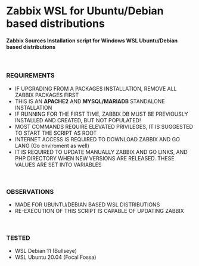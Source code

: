 # Zabbix WSL for Ubuntu/Debian based distributions

#### Zabbix Sources Installation script for Windows WSL Ubuntu/Debian based distributions
<BR>

### REQUIREMENTS
- IF UPGRADING FROM A PACKAGES INSTALLATION, REMOVE ALL ZABBIX PACKAGES FIRST
- THIS IS AN **APACHE2** AND **MYSQL/MARIADB** STANDALONE INSTALLATION
- IF RUNNING FOR THE FIRST TIME, ZABBIX DB MUST BE PREVIOUSLY INSTALLED AND CREATED, BUT NOT POPULATED!
- MOST COMMANDS REQUIRE ELEVATED PRIVILEGES, IT IS SUGGESTED TO START THE SCRIPT AS ROOT
- INTERNET ACCESS IS REQUIRED TO DOWNLOAD ZABBIX AND GO LANG (Go enviroment as well)
- IT IS REQUIRED TO UPDATE MANUALLY ZABBIX AND GO LINKS, AND PHP DIRECTORY WHEN NEW VERSIONS ARE RELEASED. THESE VALUES ARE SET INTO VARIABLES
<BR>

### OBSERVATIONS
- MADE FOR UBUNTU/DEBIAN BASED WSL DISTRIBUTIONS
- RE-EXECUTION OF THIS SCRIPT IS CAPABLE OF UPDATING ZABBIX
<BR>

### TESTED
- WSL Debian 11 (Bullseye)
- WSL Ubuntu 20.04 (Focal Fossa)
